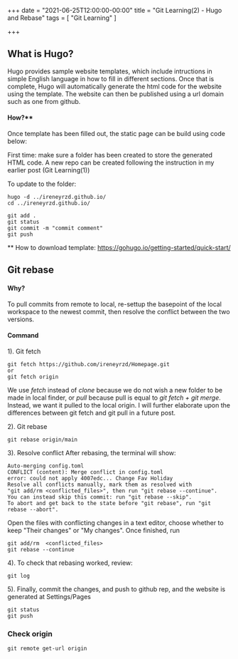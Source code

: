 +++
date = "2021-06-25T12:00:00-00:00"
title = "Git Learning(2) - Hugo and Rebase"
tags = [ "Git Learning" ]

+++
## What is Hugo?
Hugo provides sample website templates, which include intructions in simple English language in how to fill in different sections. Once that is complete, Hugo will automatically generate the html code for the website using the template. The website can then be published using a url domain such as one from github.

#### How?**
Once template has been filled out, the static page can be build using code below:

First time: make sure a folder has been created to store the generated HTML code. A new repo can be created following the instruction in my earlier post (Git Learning(1))

To update to the folder:
```
hugo -d ../ireneyrzd.github.io/
cd ../ireneyrzd.github.io/

git add .
git status
git commit -m "commit comment"
git push
```

** How to download template: https://gohugo.io/getting-started/quick-start/

## Git rebase
#### Why?
To pull commits from remote to local, re-settup the basepoint of the local workspace to the newest commit, then resolve the conflict between the two versions.
#### Command
1). Git fetch
```
git fetch https://github.com/ireneyrzd/Homepage.git
or
git fetch origin
```
We use *fetch* instead of *clone* because we do not wish a new folder to be made in local finder, or *pull* because pull is equal to *git fetch + git merge*. Instead, we want it pulled to the local origin. I will further elaborate upon the differences between git fetch and git pull in a future post.

2). Git rebase
```
git rebase origin/main
```
3). Resolve conflict
After rebasing, the terminal will show:
```
Auto-merging config.toml
CONFLICT (content): Merge conflict in config.toml
error: could not apply 4007edc... Change Fav Holiday
Resolve all conflicts manually, mark them as resolved with
"git add/rm <conflicted_files>", then run "git rebase --continue".
You can instead skip this commit: run "git rebase --skip".
To abort and get back to the state before "git rebase", run "git rebase --abort".
```
Open the files with conflicting changes in a text editor, choose whether to keep "Their changes" or "My changes".
Once finished, run
```
git add/rm  <conflicted_files>
git rebase --continue
```
4). To check that rebasing worked, review:
```
git log
```
5). Finally, commit the changes, and push to github rep, and the website is generated at Settings/Pages
```
git status
git push
```

### Check origin
```
git remote get-url origin
```
